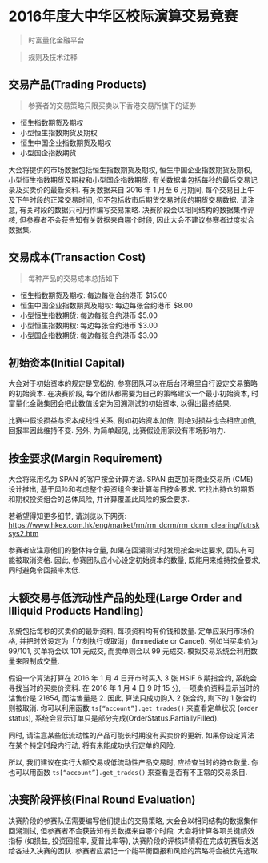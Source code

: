 # 2016年度大中华区校际演算交易竟赛

> 时富量化金融平台

> 规则及技术注释

## 交易产品(Trading Products)

> 参赛者的交易策略只限买卖以下香港交易所旗下的证券

* 恒生指数期货及期权
* 小型恒生指数期货及期权
* 恒生中国企业指数期货及期权
* 小型国企指数期货

大会将提供的市场数据包括恒生指数期货及期权, 恒生中国企业指数期货及期权, 小型恒生指数期货及期权和小型国企指数期货. 有关数据集包括每秒的最后交易记录及买卖价的最新资料. 有关数据来自 2016 年 1 月至 6 月期间, 每个交易日上午及下午时段的正常交易时间, 但不包括收市后期货交易时段的期货交易数据. 请注意, 有关时段的数据只可用作编写交易策略. 决赛阶段会以相同结构的数据集作评核, 但参赛者不会获告知有关数据来自哪个时段, 因此大会不建议参赛者过度拟合数据集.

## 交易成本(Transaction Cost)

> 每种产品的交易成本总括如下

* 恒生指数期货及期权: 每边每张合约港币 $15.00
* 恒生中国企业指数期货及期权: 每边每张合约港币 $8.00
* 小型恒生指数期货: 每边每张合约港币 $5.00
* 小型恒生指数期权: 每边每张合约港币 $3.00
* 小型国企指数期货: 每边每张合约港币 $3.00

## 初始资本(Initial Capital)

大会对于初始资本的规定是宽松的, 参赛团队可以在后台环境里自行设定交易策略的初始资本. 在决赛阶段, 每个团队都需要为自己的策略建议一个最小初始资本, 时富量化金融集团会把此数值设定为回溯测试的初始资本, 以得出最终结果.

比赛中假设损益与资本成线性关系, 例如初始资本加倍, 则绝对损益也会相应加倍, 回报率因此维持不变. 另外, 为简单起见, 比赛假设用家没有市场影响力.

## 按金要求(Margin Requirement)

大会将采用名为 SPAN 的客户按金计算方法. SPAN 由芝加哥商业交易所 (CME) 设计推出, 基于风险和考虑整个投资组合来计算每日按金要求. 它找出持仓的期货和期权投资组合的总体风险, 并计算覆盖此风险的按金要求.

若希望得知更多细节, 请浏览以下网页: <https://www.hkex.com.hk/eng/market/rm/rm_dcrm/rm_dcrm_clearing/futrsksys2.htm>

参赛者应注意他们的整体持仓量, 如果在回溯测试时发现按金未达要求, 团队有可能被取消资格. 因此, 参赛团队应小心设定初始资本的数量, 既能用来维持按金要求, 同时避免令回报率太低.

## 大额交易与低流动性产品的处理(Large Order and Illiquid Products Handling)

系统包括每秒的买卖价的最新资料, 每项资料均有价钱和数量. 定单应采用市场价格, 并把时效设定为「立刻执行或取消」(Immediate or Cancel). 例如当买卖价为 99$/101$, 买单将会以 101 元成交, 而卖单则会以 99 元成交. 模拟交易系统会利用数量来限制成交量.

假设一个算法打算在 2016 年 1 月 4 日开市时买入 3 张 HSIF 6 期指合约, 系统会寻找当时的买卖价资料. 在 2016 年 1 月 4 日 9 时 15 分, 一项卖价资料显示当时的沽售价是 21854, 而沽售量是 2. 因此, 算法只成功购入 2 张合约, 剩下的 1 张合约则被取消. 你可以利用函数 `ts[“account”].get_trades()` 来查看定单状况 (order status), 系统会显示订单只是部分完成(OrderStatus.PartiallyFilled).

同时, 请注意某些低流动性的产品可能长时期没有买卖价的更新, 如果你设定算法在某个特定时段内行动, 将有未能成功执行定单的风险.

所以, 我们建议在实行大额交易或低流动性产品交易时, 应检查当时的持仓数量. 你也可以用函数 `ts[“account”].get_trades()` 来查看是否有不正常的交易条目.

## 决赛阶段评核(Final Round Evaluation)

决赛阶段的参赛队伍需要编写他们提出的交易策略, 大会会以相同结构的数据集作回溯测试, 但参赛者不会获告知有关数据来自哪个时段. 大会将计算各项关键绩效指标 (如损益, 投资回报率, 夏普比率等), 决赛阶段的评核详情将在完成初赛后发送给各进入决赛的团队. 参赛者应紧记一个能平衡回报和风险的策略将会被优先选取.
